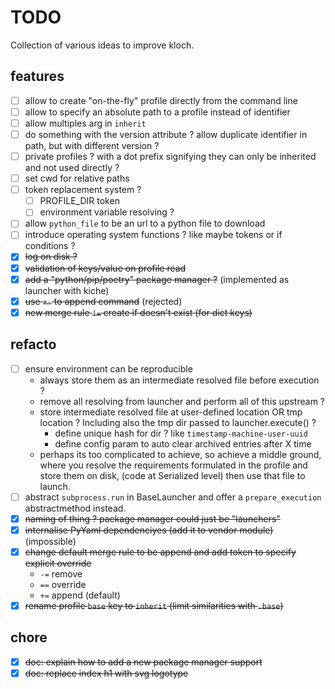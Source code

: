 # TODO

Collection of various ideas to improve kloch.

## features

- [ ] allow to create "on-the-fly" profile directly from the command line
- [ ] allow to specify an absolute path to a profile instead of identifier
- [ ] allow multiples arg in `inherit`
- [ ] do something with the version attribute ? allow duplicate identifier in path, but with different version ?
- [ ] private profiles ? with a dot prefix signifying they can only be inherited and not used directly ?
- [ ] set cwd for relative paths
- [ ] token replacement system ?
  - [ ] PROFILE_DIR token
  - [ ] environment variable resolving ?
- [ ] allow `python_file` to be an url to a python file to download
- [ ] introduce operating system functions ? like maybe tokens or if conditions ?
- [x] ~~log on disk ?~~
- [x] ~~validation of keys/value on profile read~~
- [x] ~~add a "python/pip/poetry" package manager ?~~ (implemented as launcher with kiche)
- [x] ~~use `+-` to append command~~ (rejected)
- [x] ~~new merge rule `!=` create if doesn't exist (for dict keys)~~

## refacto

- [ ] ensure environment can be reproducible
  - always store them as an intermediate resolved file before execution ?
  - remove all resolving from launcher and perform all of this upstream ?
  - store intermediate resolved file at user-defined location OR tmp location ?
    Including also the tmp dir passed to launcher.execute() ?
    - define unique hash for dir ? like `timestamp-machine-user-uuid`
    - define config param to auto clear archived entries after X time
  - perhaps its too complicated to achieve, so achieve a middle ground, where
    you resolve the requirements formulated in the profile and store them on disk,
    (code at Serialized level) then use that file to launch.
- [ ] abstract `subprocess.run` in BaseLauncher and offer a `prepare_execution`
  abstractmethod instead.
- [x] ~~naming of thing ? package manager could just be "launchers"~~
- [x] ~~internalise PyYaml dependenciyes (add it to vendor module)~~ (impossible) 
- [x] ~~change default merge rule to be append and add token to specify explicit override~~
  - `-=` remove
  - `==` override
  - `+=` append (default)
- [x] ~~rename profile `base` key to `inherit` (limit similarities with `.base`)~~

## chore

- [x] ~~doc: explain how to add a new package manager support~~
- [x] ~~doc: replace index h1 with svg logotype~~